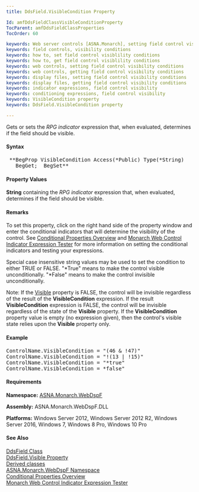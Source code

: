 ```yaml
---
title: DdsField.VisibleCondition Property

Id: amfDdsFieldClassVisibleConditionProperty
TocParent: amfDdsFieldClassProperties
TocOrder: 60

keywords: Web server controls [ASNA.Monarch], setting field control visibility conditions
keywords: field controls, visibility conditions
keywords: how to, set field control visiblility conditions
keywords: how to, get field control visiblility conditions
keywords: web controls, setting field control visibility conditions
keywords: web controls, getting field control visibility conditions
keywords: display files, setting field control visibility conditions
keywords: display files, getting field control visibility conditions
keywords: indicator expressions, field control visibility
keywords: conditioning expressions, field control visibility
keywords: VisibleCondition property
keywords: DdsField.VisibleCondition property

---
```


Gets or sets the *RPG indicator* expression that, when evaluated, determines if the field should be visible.

#### Syntax
<pre class="prettyprint"> **BegProp VisibleCondition Access(*Public) Type(*String)
   BegGet;  BegSet** </pre>

#### Property Values
**String** containing the *RPG indicator* expression that, when evaluated, determines if the field should be visible.

#### Remarks
To set this property, click on the right hand side of the property window and enter the conditional indicators that will determine the visibility of the control. See [Conditional Properties Overview](amfconConditionalPropertiesOverview.html) and [ Monarch Web Control Indicator Expression Tester](amfMonarchWebControlIndicatorExpressionTester.html) for more information on setting the conditional indicators and testing your expressions.

Special case insensitive string values may be used to set the condition to either TRUE or FALSE. "*True" means to make the control visible unconditionally. "*False" means to make the control invisible unconditionally.

Note: If the [ Visible](amfDdsFieldClassVisibleProperty.html) property is FALSE, the control will be invisible regardless of the result of the **VisibleCondition** expression. If the result **VisibleCondition** expression is FALSE, the control will be invisible regardless of the state of the **Visible** property. If the **VisibleCondition** property value is empty (no expression given), then the control's visible state relies upon the **Visible** property only.
<!--mine -->

#### Example
<pre class="example">ControlName.VisibleCondition = "(46 &amp; !47)"
ControlName.VisibleCondition = "!(13 | !15)"
ControlName.VisibleCondition = "*true"
ControlName.VisibleCondition = *false"</pre>

#### Requirements
**Namespace:** [ASNA.Monarch.WebDspF](amfWebDspFNamespace.html)

**Assembly:** ASNA.Monarch.WebDspF.DLL

**Platforms:** Windows Server 2012, Windows Server 2012 R2, Windows Server 2016, Windows 7, Windows 8 Pro, Windows 10 Pro

#### See Also
[DdsField Class](amfDdsFieldClass.html) <br clear="none" /> [ DdsField.Visible Property](amfDdsFieldClassVisibleProperty.html) <br clear="none" /> [ Derived classes](amfDdsFieldClassDerivedClasses.html) <br clear="none" /> [ ASNA.Monarch.WebDspF Namespace](amfWebDspFNamespace.html) <br clear="none" /> [Conditional Properties Overview](amfconConditionalPropertiesOverview.html) <br clear="none" /> [ Monarch Web Control Indicator Expression Tester](amfMonarchWebControlIndicatorExpressionTester.html) 
